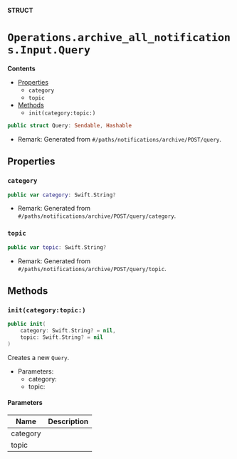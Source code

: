 **STRUCT**

# `Operations.archive_all_notifications.Input.Query`

**Contents**

- [Properties](#properties)
  - `category`
  - `topic`
- [Methods](#methods)
  - `init(category:topic:)`

```swift
public struct Query: Sendable, Hashable
```

- Remark: Generated from `#/paths/notifications/archive/POST/query`.

## Properties
### `category`

```swift
public var category: Swift.String?
```

- Remark: Generated from `#/paths/notifications/archive/POST/query/category`.

### `topic`

```swift
public var topic: Swift.String?
```

- Remark: Generated from `#/paths/notifications/archive/POST/query/topic`.

## Methods
### `init(category:topic:)`

```swift
public init(
    category: Swift.String? = nil,
    topic: Swift.String? = nil
)
```

Creates a new `Query`.

- Parameters:
  - category:
  - topic:

#### Parameters

| Name | Description |
| ---- | ----------- |
| category |  |
| topic |  |